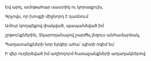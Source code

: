 Եվ արդ, ամոթահար սաստիկ ու կորագլուխ,

Գրչովս, որ խոսքի միջնորդ է դառնում

Ամուր կողպեքով փակված, պապանձված իմ

շրթունքներին, Չկարողանալով շարժել լեզուս անհամարձակ,

Պաղատանքների նոր երգեր ահա՛ պիտի ոգեմ ես՝

Ի վեր ուղերձված իմ աղիողորմ հառաչանքների աղաղակներով: